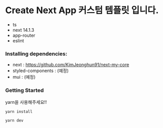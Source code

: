# Create Next App 커스텀 템플릿 입니다.
- ts
- next 14.1.3
- app-router
- eslint


### Installing dependencies:
- next : https://github.com/KimJeonghun91/next-my-core
- styled-components : (예정)
- mui : (예정)


### Getting Started
yarn을 사용해주세요!!

```bash
yarn install

yarn dev
```